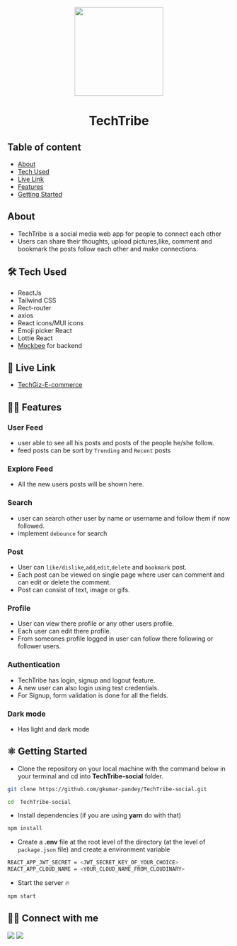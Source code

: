 <p align="center" >
<img src="https://res.cloudinary.com/dlykup1dh/image/upload/v1693400907/TechTribe/techtribe-log.png" width="200px"   >
</p>

<div align="center" >
<h1>TechTribe</h1>
</div>

## Table of content

- [About](#about)
- [Tech Used](#🛠️-tech-used)
- [Live Link](#🚀-live-link)
- [Features](#🧑‍💻-features)
- [Getting Started]()

## About

- TechTribe is a social media web app for people to connect each other
- Users can share their thoughts, upload pictures,like, comment and bookmark the posts follow each other and make connections.

## 🛠️ Tech Used

- ReactJs
- Tailwind CSS
- Rect-router
- axios
- React icons/MUI icons
- Emoji picker React
- Lottie React
- [Mockbee](https://mockbee.netlify.app/) for backend

## 🚀 Live Link

- [TechGiz-E-commerce](https://techgiz-ecommerce.vercel.app/)

## 🧑‍💻 Features

### User Feed

- user able to see all his posts and posts of the people he/she follow.
- feed posts can be sort by `Trending` and `Recent` posts

### Explore Feed

- All the new users posts will be shown here.

### Search

- user can search other user by name or username and follow them if now followed.
- implement `debounce` for search

### Post

- User can `like/dislike`,`add`,`edit`,`delete` and `bookmark` post.
- Each post can be viewed on single page where user can comment and can edit or delete the comment.
- Post can consist of text, image or gifs.

### Profile

- User can view there profile or any other users profile.
- Each user can edit there profile.
- From someones profile logged in user can follow there following or follower users.

### Authentication

- TechTribe has login, signup and logout feature.
- A new user can also login using test credentials.
- For Signup, form validation is done for all the fields.

### Dark mode

- Has light and dark mode

## ⚛️ Getting Started

- Clone the repository on your local machine with the command below in your terminal and cd into **TechTribe-social** folder.

```sh
git clone https://github.com/gkumar-pandey/TechTribe-social.git

cd  TechTribe-social
```

- Install dependencies (if you are using **yarn** do with that)

```sh
npm install
```

- Create a **.env** file at the root level of the directory (at the level of `package.json` file) and create a environment variable

```sh
REACT_APP_JWT_SECRET = <JWT_SECRET_KEY_OF_YOUR_CHOICE>
REACT_APP_CLOUD_NAME = <YOUR_CLOUD_NAME_FROM_CLOUDINARY>
```

- Start the server 🔥

```sh
npm start
```

## 🧑‍💻 Connect with me

<a href="https://twitter.com/gautamkp078"><img src="https://img.shields.io/badge/Twitter-1DA1F2?style=for-the-badge&logo=twitter&logoColor=white"/></a>
<a href="https://www.linkedin.com/in/gkpandey"><img src="https://img.shields.io/badge/LinkedIn-0077B5?style=for-the-badge&logo=linkedin&logoColor=white"/></a>
